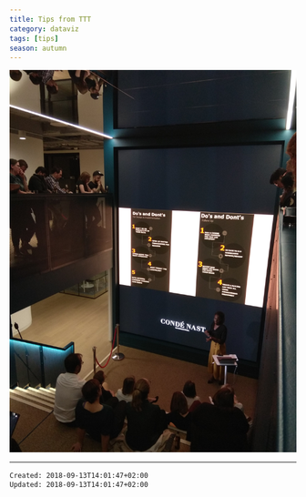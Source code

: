 ```yaml
---
title: Tips from TTT
category: dataviz
tags: [tips]
season: autumn 
---
```


![](/assets/src/ttt.jpeg)

---

    Created: 2018-09-13T14:01:47+02:00
    Updated: 2018-09-13T14:01:47+02:00
    